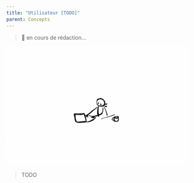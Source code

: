 ```yaml
---
title: "Utilisateur [TODO]"
parent: Concepts
---
```


> 🚧 en cours de rédaction...

![SynApps](../assets/under-progress.gif)


> TODO
